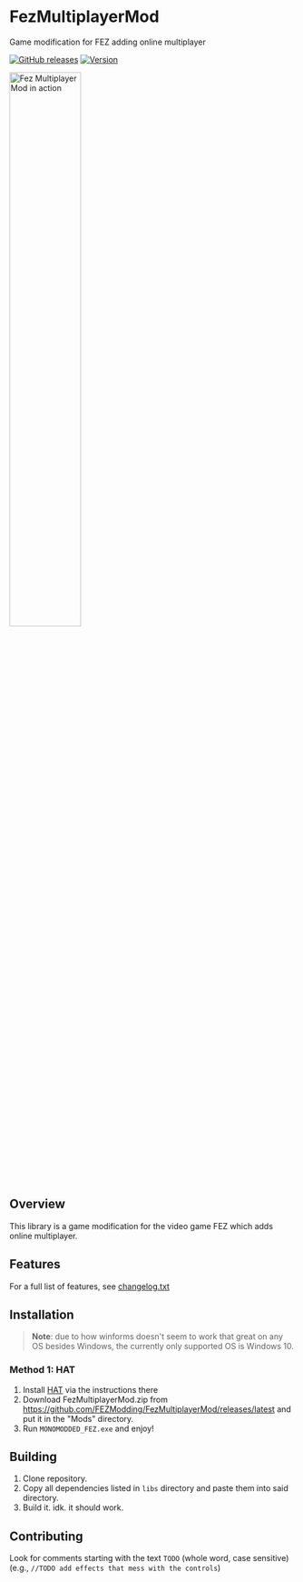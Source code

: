 # FezMultiplayerMod

Game modification for FEZ adding online multiplayer 

[![GitHub releases](https://img.shields.io/github/downloads/FEZModding/FezMultiplayerMod/total.svg?style=flat)](https://github.com/FEZModding/FezMultiplayerMod/releases)
[![Version](https://img.shields.io/github/v/release/FEZModding/FezMultiplayerMod.svg?style=flat)](https://github.com/FEZModding/FezMultiplayerMod/releases/latest)

<img src="thumbnail.png" width="50%" alt="Fez Multiplayer Mod in action" title="FezMultiplayerMod in action" />

## Overview 

This library is a game modification for the video game FEZ which adds online multiplayer.

## Features

For a full list of features, see [changelog.txt](/changelog.txt)

## Installation

> __Note__: due to how winforms doesn't seem to work that great on any OS besides Windows, the currently only supported OS is Windows 10.

### Method 1: HAT

1. Install [HAT](https://github.com/Krzyhau/HAT) via the instructions there
2. Download FezMultiplayerMod.zip from https://github.com/FEZModding/FezMultiplayerMod/releases/latest and put it in the "Mods" directory.
3. Run `MONOMODDED_FEZ.exe` and enjoy!

## Building

1. Clone repository.
2. Copy all dependencies listed in `libs` directory and paste them into said directory.
3. Build it. idk. it should work.

## Contributing

Look for comments starting with the text `TODO` (whole word, case sensitive) (e.g., `//TODO add effects that mess with the controls`)

